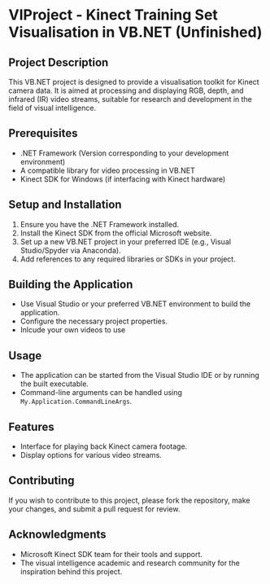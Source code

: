 # VIProject - Kinect Training Set Visualisation in VB.NET (Unfinished)

## Project Description
This VB.NET project is designed to provide a visualisation toolkit for Kinect camera data. It is aimed at processing and displaying RGB, depth, and infrared (IR) video streams, suitable for research and development in the field of visual intelligence.

## Prerequisites
- .NET Framework (Version corresponding to your development environment)
- A compatible library for video processing in VB.NET
- Kinect SDK for Windows (if interfacing with Kinect hardware)

## Setup and Installation
1. Ensure you have the .NET Framework installed.
2. Install the Kinect SDK from the official Microsoft website.
3. Set up a new VB.NET project in your preferred IDE (e.g., Visual Studio/Spyder via Anaconda).
4. Add references to any required libraries or SDKs in your project.

## Building the Application
- Use Visual Studio or your preferred VB.NET environment to build the application.
- Configure the necessary project properties.
- Inlcude your own videos to use 

## Usage
- The application can be started from the Visual Studio IDE or by running the built executable.
- Command-line arguments can be handled using `My.Application.CommandLineArgs`.

## Features
- Interface for playing back Kinect camera footage.
- Display options for various video streams.

## Contributing
If you wish to contribute to this project, please fork the repository, make your changes, and submit a pull request for review.

## Acknowledgments
- Microsoft Kinect SDK team for their tools and support.
- The visual intelligence academic and research community for the inspiration behind this project.


